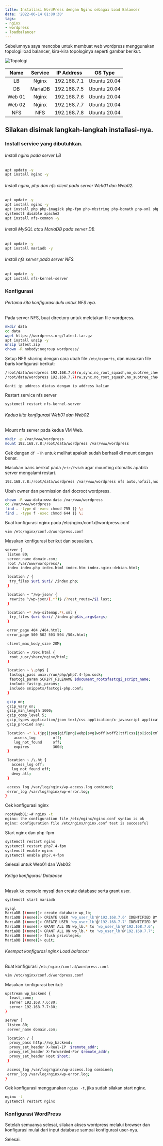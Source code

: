 ```yaml
---
title: Installasi WordPress dengan Nginx sebagai Load Balancer
date: '2022-06-14 01:00:30'
tags:
- nginx
- wordpress
- loadbalancer
---
```


Sebelumnya saya mencoba untuk membuat web wordpress menggunakan topologi load balancer, kira-kira topologinya seperti gambar berikut.

![Topologi](https://gh.iqbal.id/blog/img/nginx-load-balancer.png)


| **Name** | **Service** | **IP Address** |  **OS Type** |
|:--------:|:-----------:|:--------------:|:------------:|
|    LB    |    Nginx    |   192.168.7.1  | Ubuntu 20.04 |
|    DB    |   MariaDB   |   192.168.7.5  | Ubuntu 20.04 |
|  Web 01  |    Nginx    |   192.168.7.6  | Ubuntu 20.04 |
|  Web 02  |    Nginx    |   192.168.7.7  | Ubuntu 20.04 |
|    NFS   |     NFS     |   192.168.7.8  | Ubuntu 20.04 |

## Silakan disimak langkah-langkah installasi-nya.

### Install service yang dibutuhkan.

###### Install nginx pada server LB
   ```bash
   apt update -y
   apt install nginx -y
   ```
  
###### Install nginx, php dan nfs client pada server Web01 dan Web02. 
   ```bash
   apt update -y
   apt install nginx -y
   apt install php php-imagick php-fpm php-mbstring php-bcmath php-xml php-mysql php-common php-gd php-json php-cli php-curl php-zip -y
   systemctl disable apache2
   apt install nfs-common -y
   ```
  
###### Install MySQL atau MariaDB pada server DB.
  
   ```bash
   apt update -y
   apt install mariadb -y
   ```
   
###### Install nfs server pada server NFS.
   ```bash
   apt update -y
   apt install nfs-kernel-server
   ```
   
### Konfigurasi
###### Pertama kita konfigurasi dulu untuk NFS nya.
   Pada server NFS, buat directory untuk meletakan file wordpress.
   ```bash
   mkdir data
   cd data
   wget https://wordpress.org/latest.tar.gz
   apt install unzip -y
   unzip latest.zip
   chown -R nobody:nogroup wordpress/
   ```
    
   Setup NFS sharing dengan cara ubah file `/etc/exports`, dan masukan file baris konfigurasi berikut:
   ```bash
   /root/data/wordpress 192.168.7.6(rw,sync,no_root_squash,no_subtree_check)
   /root/data/wordpress 192.168.7.7(rw,sync,no_root_squash,no_subtree_check)
   ```
   `Ganti ip address diatas dengan ip address kalian`
    
   Restart service nfs server
   ```bash
   systemctl restart nfs-kernel-server
   ```
    
###### Kedua kita konfigurasi Web01 dan Web02

   Mount nfs server pada kedua VM Web.
   ```bash
   mkdir -p /var/www/wordpress
   mount 192.168.7.8:/root/data/wordpress /var/www/wordpress
   ```

   Cek dengan `df -Th` untuk melihat apakah sudah berhasil di mount dengan benar.

   Masukan baris berikut pada `/etc/fstab` agar mounting otomatis apabila server mengalami restart.
   ```bash
   192.168.7.8:/root/data/wordpress /var/www/wordpress nfs auto,nofail,noatime,nolock,intr,tcp,actimeo=1800 0 0
   ```

   Ubah owner dan permission dari docroot wordpress.
   ```bash
   chown -R www-data:www-data /var/www/wordpress
   cd /var/www/wordpress
   find . -type d -exec chmod 755 {} \;
   find . -type f -exec chmod 644 {} \;
   ```

   Buat konfigurasi nginx pada /etc/nginx/conf.d/wordpress.conf
   ```bash
   vim /etc/nginx/conf.d/wordpress.conf
   ```

   Masukan konfigurasi berikut dan sesuaikan.
   ```bash
   server {
    listen 80;
    server_name domain.com;
    root /var/www/wordpress/;
    index index.php index.html index.htm index.nginx-debian.html;

    location / {
     try_files $uri $uri/ /index.php;
    }

    location ~ ^/wp-json/ {
     rewrite ^/wp-json/(.*?)$ /?rest_route=/$1 last;
    }

    location ~* /wp-sitemap.*\.xml {
     try_files $uri $uri/ /index.php$is_args$args;
    }

    error_page 404 /404.html;
    error_page 500 502 503 504 /50x.html;

    client_max_body_size 20M;

    location = /50x.html {
     root /usr/share/nginx/html;
    }

    location ~ \.php$ {
     fastcgi_pass unix:/run/php/php7.4-fpm.sock;
     fastcgi_param SCRIPT_FILENAME $document_root$fastcgi_script_name;
     include fastcgi_params;
     include snippets/fastcgi-php.conf;
    }

    gzip on;
    gzip_vary on;
    gzip_min_length 1000;
    gzip_comp_level 5;
    gzip_types application/json text/css application/x-javascript application/javascript image/svg+xml;
    gzip_proxied any;

    location ~* \.(jpg|jpeg|gif|png|webp|svg|woff|woff2|ttf|css|js|ico|xml)$ {
       access_log        off;
       log_not_found     off;
       expires           360d;
    }

    location ~ /\.ht {
      access_log off;
      log_not_found off;
      deny all;
    }

    access_log /var/log/nginx/wp-access.log combined;
    error_log /var/log/nginx/wp-error.log;
   }
   ```

   Cek konfigurasi nginx
   ```bash
   root@web01:~# nginx -t
   nginx: the configuration file /etc/nginx/nginx.conf syntax is ok
   nginx: configuration file /etc/nginx/nginx.conf test is successful
   ```

   Start nginx dan php-fpm
   ```bash
   systemctl restart nginx
   systemctl restart php7.4-fpm
   systemctl enable nginx
   systemctl enable php7.4-fpm
   ```

   Selesai untuk Web01 dan Web02

###### Ketiga konfigurasi Database

   Masuk ke console mysql dan create database serta grant user.
   ```bash
   systemctl start mariadb
   ```

   ```bash
   mysql
   MariaDB [(none)]> create database wp_lb;
   MariaDB [(none)]> CREATE USER 'wp_user_lb'@'192.168.7.6' IDENTIFIED BY 'Password12345@@@@';
   MariaDB [(none)]> CREATE USER 'wp_user_lb'@'192.168.7.7' IDENTIFIED BY 'Password12345@@@@';
   MariaDB [(none)]> GRANT ALL ON wp_lb.* to 'wp_user_lb'@'192.168.7.6';
   MariaDB [(none)]> GRANT ALL ON wp_lb.* to 'wp_user_lb'@'192.168.7.7';
   MariaDB [(none)]> flush privileges;
   MariaDB [(none)]> quit;
   ```

###### Keempat konfigurasi nginx Load balancer

   Buat konfigurasi `/etc/nginx/conf.d/wordpress.conf`.
   ```bash
   vim /etc/nginx/conf.d/wordpress.conf
   ```

   Masukan konfigurasi berikut:
   ```bash
   upstream wp_backend {
     least_conn;
     server 192.168.7.6:80;
     server 192.168.7.7:80;
   }

   server {
    listen 80;
    server_name domain.com;

    location / {
     proxy_pass http://wp_backend;
     proxy_set_header X-Real-IP  $remote_addr;
     proxy_set_header X-Forwarded-For $remote_addr;
     proxy_set_header Host $host;
    }

    access_log /var/log/nginx/wp-access.log combined;
    error_log /var/log/nginx/wp-error.log;
   }
   ```

   Cek konfigurasi menggunakan `nginx -t`, jika sudah silakan start nginx.
   ```bash
   nginx -t
   systemctl restart nginx
   ```

### Konfigurasi WordPress

Setelah semuanya selesai, silakan akses wordpress melalui browser dan konfigurasi mulai dari input database sampai konfigurasi user-nya.

Selesai.
